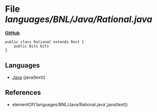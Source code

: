 # File _languages/BNL/Java/Rational.java_
**[GitHub](https://github.com/softlang/yas/blob/master/languages/BNL/Java/Rational.java)**
```
public class Rational extends Rest {
    public Bits bits
}
```

## Languages
* [Java](../languages/Java.md) (java(text))

## References
* elementOf('languages/BNL/Java/Rational.java',java(text))
